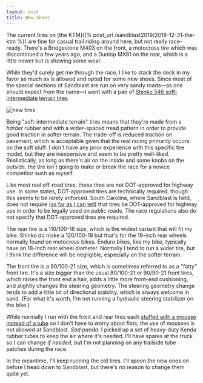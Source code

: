 ```yaml
---
layout: post
title: New Shoes
---
```


The current tires on [the KTM]({% post_url /sandblast2019/2018-12-31-the-ktm %}) are fine for casual trail riding around here, but not really race-ready. There's a Bridgestone M403 on the front, a motocross tire which was discontinued a few years ago, and a Dunlop MX81 on the rear, which is a little newer but is showing some wear.

While they'd surely get me through the race, I like to stack the deck in my favor as much as is allowed and opted for some new shoes. Since most of the special sections of Sandblast are run on very sandy roads—as one should expect from the name—I went with a pair of [Shinko 546 soft-intermediate terrain tires](https://www.shinkotireusa.com/product/546-series/211921).

![new tires](/sandblast2019/resources/newshinko546.jpg "new tires")

Being "soft-intermediate terrain" tires means that they're made from a *harder* rubber and with a wider-spaced tread pattern in order to provide good traction in softer terrain. The trade-off is reduced traction on pavement, which is acceptable given that the real racing primarily occurs on the soft stuff. I don't have any prior experience with this specific tire model, but they are inexpensive and seem to be pretty well-liked. Realistically, as long as there's air on the inside and some knobs on the outside, the tire isn't going to make or break the race for a novice competitor such as myself.

Like most real off-road tires, these tires are not DOT-approved for highway use. In some states, DOT-approved tires are technically required, though this seems to be rarely enforced. South Carolina, where Sandblast is held, does not require [(as far as I can tell)](https://www.scstatehouse.gov/code/t56c005.php) that tires be DOT-approved for highway use in order to be legally used on public roads. The race regulations also do not specify that DOT-approved tires are required.

The rear tire is a 110/100-18 size, which is the widest variant that will fit my bike. Shinko do make a 120/100-19 but that's for the 19-inch rear wheels normally found on motocross bikes. Enduro bikes, like my bike, typically have an 18-inch rear wheel diameter. Normally I tend to run a wider tire, but I think the difference will be negligible, especially on the softer terrain.

The front tire is a 90/100-21 size, which is sometimes referred to as a "fatty" front tire. It's a size bigger than the usual 80/100-21 or 90/90-21 front tires, which raises the front end a hair, adds a little more front-end cushioning, and slightly changes the steering geometry. The steering geometry change tends to add a little bit of directional stability, which is always welcome in sand. (For what it's worth, I'm not running a hydraulic steering stabilizer on the bike.)

While normally I run with the front and rear tires each [stuffed with a mousse instead of a tube](https://motocrossactionmag.com/mxa-wrench-tech-the-pluses-and-minuses-of-the-bib-mousse/) so I don't have to worry about flats, the use of mousses is not allowed at Sandblast. _Sad panda._ I picked up a set of heavy-duty Kenda rubber tubes to keep the air where it's needed. I'll have spares at the truck so I can change *if needed*, but I'm not planning on any trailside tube patches during the race.

In the meantime, I'll keep running the old tires. I'll spoon the new ones on before I head down to Sandblast, but there's no reason to change them quite yet.